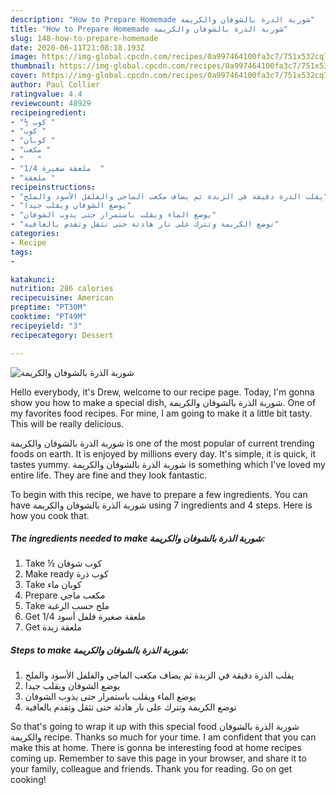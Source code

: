 ```yaml
---
description: "How to Prepare Homemade شوربة الذرة بالشوفان والكريمة"
title: "How to Prepare Homemade شوربة الذرة بالشوفان والكريمة"
slug: 148-how-to-prepare-homemade
date: 2020-06-11T21:08:18.193Z
image: https://img-global.cpcdn.com/recipes/0a997464100fa3c7/751x532cq70/الصورة-الرئيسية-لوصفةشوربة-الذرة-بالشوفان-والكريمة.jpg
thumbnail: https://img-global.cpcdn.com/recipes/0a997464100fa3c7/751x532cq70/الصورة-الرئيسية-لوصفةشوربة-الذرة-بالشوفان-والكريمة.jpg
cover: https://img-global.cpcdn.com/recipes/0a997464100fa3c7/751x532cq70/الصورة-الرئيسية-لوصفةشوربة-الذرة-بالشوفان-والكريمة.jpg
author: Paul Collier
ratingvalue: 4.4
reviewcount: 48929
recipeingredient:
- "½ كوب "
- "كوب "
- "كوبان "
- "مكعب "
- "   "
- "1/4 ملعقة صغيرة  "
- "ملعقة "
recipeinstructions:
- "يقلب الذرة دقيقة في الزبدة ثم يضاف مكعب الماجي والفلفل الأسود والملح"
- "يوضع الشوفان ويقلب جيدا"
- "يوضع الماء ويقلب باستمرار حتى يذوب الشوفان"
- "توضع الكريمة وتترك على نار هادئة حتى تثقل وتقدم بالعافية"
categories:
- Recipe
tags:
- 

katakunci:  
nutrition: 286 calories
recipecuisine: American
preptime: "PT30M"
cooktime: "PT49M"
recipeyield: "3"
recipecategory: Dessert

---
```



![شوربة الذرة بالشوفان والكريمة](https://img-global.cpcdn.com/recipes/0a997464100fa3c7/751x532cq70/الصورة-الرئيسية-لوصفةشوربة-الذرة-بالشوفان-والكريمة.jpg)

Hello everybody, it's Drew, welcome to our recipe page. Today, I'm gonna show you how to make a special dish, شوربة الذرة بالشوفان والكريمة. One of my favorites food recipes. For mine, I am going to make it a little bit tasty. This will be really delicious.



شوربة الذرة بالشوفان والكريمة is one of the most popular of current trending foods on earth. It is enjoyed by millions every day. It's simple, it is quick, it tastes yummy. شوربة الذرة بالشوفان والكريمة is something which I've loved my entire life. They are fine and they look fantastic.


To begin with this recipe, we have to prepare a few ingredients. You can have شوربة الذرة بالشوفان والكريمة using 7 ingredients and 4 steps. Here is how you cook that.

<!--inarticleads1-->

##### The ingredients needed to make شوربة الذرة بالشوفان والكريمة:

1. Take ½ كوب شوفان
1. Make ready كوب ذرة
1. Take كوبان ماء
1. Prepare مكعب ماجي
1. Take  ملح حسب الرغبة
1. Get 1/4 ملعقة صغيرة فلفل أسود
1. Get ملعقة زبدة




<!--inarticleads2-->

##### Steps to make شوربة الذرة بالشوفان والكريمة:

1. يقلب الذرة دقيقة في الزبدة ثم يضاف مكعب الماجي والفلفل الأسود والملح
1. يوضع الشوفان ويقلب جيدا
1. يوضع الماء ويقلب باستمرار حتى يذوب الشوفان
1. توضع الكريمة وتترك على نار هادئة حتى تثقل وتقدم بالعافية




So that's going to wrap it up with this special food شوربة الذرة بالشوفان والكريمة recipe. Thanks so much for your time. I am confident that you can make this at home. There is gonna be interesting food at home recipes coming up. Remember to save this page in your browser, and share it to your family, colleague and friends. Thank you for reading. Go on get cooking!
